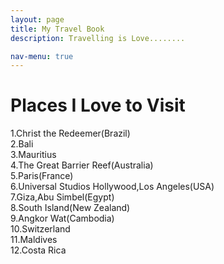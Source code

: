```yaml
---
layout: page
title: My Travel Book
description: Travelling is Love........

nav-menu: true
---
```


# Places I Love to Visit

1.Christ the Redeemer(Brazil)   
2.Bali      
3.Mauritius   
4.The Great Barrier Reef(Australia)   
5.Paris(France)   
6.Universal Studios Hollywood,Los Angeles(USA)    
7.Giza,Abu Simbel(Egypt)    
8.South Island(New Zealand)        
9.Angkor Wat(Cambodia)     
10.Switzerland       
11.Maldives        
12.Costa Rica      
